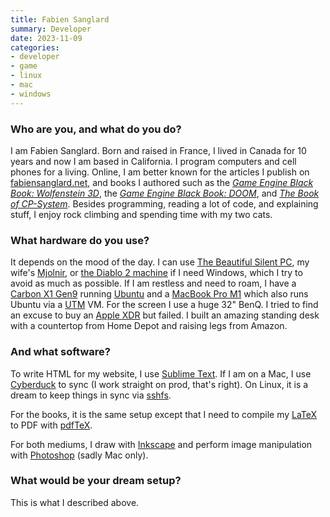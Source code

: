 ```yaml
---
title: Fabien Sanglard
summary: Developer
date: 2023-11-09
categories:
- developer
- game
- linux
- mac
- windows
---
```


### Who are you, and what do you do?

I am Fabien Sanglard. Born and raised in France, I lived in Canada for 10 years and now I am based in California. I program computers and cell phones for a living. Online, I am better known for the articles I publish on [fabiensanglard.net](https://fabiensanglard.net/ "Fabien's website."), and books I authored such as the [_Game Engine Black Book: Wolfenstein 3D_](https://fabiensanglard.net/gebbwolf3d/ "Fabien's book about Wolfenstein 3D."), the [_Game Engine Black Book: DOOM_](https://fabiensanglard.net/gebbdoom/ "Fabien's book about the original DOOM game."), and [_The Book of CP-System_](https://fabiensanglard.net/cpsb/ "Fabien's book about Capcom arcade games."). Besides programming, reading a lot of code, and explaining stuff, I enjoy rock climbing and spending time with my two cats.

### What hardware do you use?

It depends on the mood of the day. I can use [The Beautiful Silent PC](https://fabiensanglard.net/the_beautiful_machine/ "Fabien's post about his quiet PC."), my wife's [Mjolnir](https://fabiensanglard.net/mjolnir/ "Fabien's post about his wife's gaming PC."), or [the Diablo 2 machine](https://fabiensanglard.net/d2r/ "Fabien's post about his Diablo 2 gaming PC.") if I need Windows, which I try to avoid as much as possible. If I am restless and need to roam, I have a [Carbon X1 Gen9][thinkpad-x1-carbon] running [Ubuntu][] and a [MacBook Pro M1][macbook-pro] which also runs Ubuntu via a [UTM][] VM. For the screen I use a huge 32" BenQ. I tried to find an excuse to buy an [Apple XDR][pro-display-xdr] but failed. I built an amazing standing desk with a countertop from Home Depot and raising legs from Amazon.

### And what software?

To write HTML for my website, I use [Sublime Text][sublime-text]. If I am on a Mac, I use [Cyberduck][] to sync (I work straight on prod, that's right). On Linux, it is a dream to keep things in sync via [sshfs][].

For the books, it is the same setup except that I need to compile my [LaTeX][] to PDF with [pdfTeX][].

For both mediums, I draw with [Inkscape][] and perform image manipulation with [Photoshop][] (sadly Mac only).

### What would be your dream setup?

This is what I described above.

[cyberduck]: https://cyberduck.io/ "An FTP/SFTP client."
[inkscape]: https://inkscape.org/ "An open-source vector graphics program."
[latex]: https://www.latex-project.org/ "Typesetting software."
[macbook-pro]: https://www.apple.com/macbook-pro/ "A laptop."
[pdftex]: https://tug.org/applications/pdftex/ "Software for creating PDFs from TeX files."
[photoshop]: https://www.adobe.com/products/photoshop.html "A bitmap image editor."
[pro-display-xdr]: https://www.apple.com/pro-display-xdr/ "A 32 inch professional monitor."
[sshfs]: https://code.google.com/archive/p/macfuse/wikis/MACFUSE_FS_SSHFS.wiki "An SSH file system for MacFUSE."
[sublime-text]: http://www.sublimetext.com/ "A coder's text editor."
[thinkpad-x1-carbon]: http://web.archive.org/web/20201225130617/https://www.lenovo.com/us/en/laptops/thinkpad/thinkpad-x/ThinkPad-X1-Carbon-5th-Generation/p/22TP2TXX15G "A lightweight PC laptop with a 14 inch screen."
[ubuntu]: https://ubuntu.com/ "A Unix distribution."
[utm]: https://mac.getutm.app/ "Virtualisation software for macOS."
